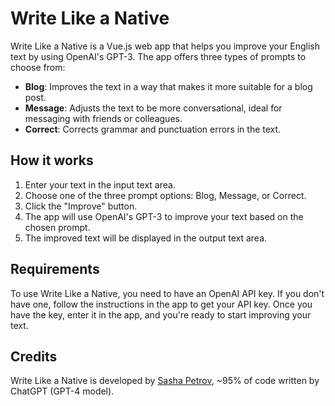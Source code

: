 # Write Like a Native

Write Like a Native is a Vue.js web app that helps you improve your English text by using OpenAI's GPT-3. The app offers three types of prompts to choose from:

- **Blog**: Improves the text in a way that makes it more suitable for a blog post.
- **Message**: Adjusts the text to be more conversational, ideal for messaging with friends or colleagues.
- **Correct**: Corrects grammar and punctuation errors in the text.

## How it works

1. Enter your text in the input text area.
2. Choose one of the three prompt options: Blog, Message, or Correct.
3. Click the "Improve" button.
4. The app will use OpenAI's GPT-3 to improve your text based on the chosen prompt.
5. The improved text will be displayed in the output text area.

## Requirements

To use Write Like a Native, you need to have an OpenAI API key. If you don't have one, follow the instructions in the app to get your API key. Once you have the key, enter it in the app, and you're ready to start improving your text.

## Credits

Write Like a Native is developed by [Sasha Petrov](https://petrov.substack.com/), ~95% of code written by ChatGPT (GPT-4 model).

